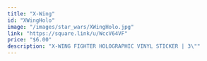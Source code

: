```yaml
---
title: "X-Wing"
id: "XWingHolo"
image: "/images/star_wars/XWingHolo.jpg"
link: "https://square.link/u/WccV64VF"
price: "$6.00"
description: "X-WING FIGHTER HOLOGRAPHIC VINYL STICKER | 3\""
---
```

